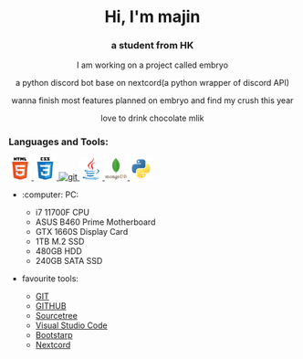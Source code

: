 <!-- my README.md -->

<h1 align="center">Hi, I'm majin</h1>
<h3 align="center">a student from HK</h3>
<p align="center">I am working on a project called embryo  </p>
<p align="center">a python discord bot base on nextcord(a python wrapper of discord API)  </p>
<p align="center">wanna finish most features planned on embryo and find my crush this year  </p>
<p align="center">love to drink chocolate mlik  </p>

<h3 align="left">Languages and Tools:</h3>  
<p align="left"> <a href="https://www.w3.org/html/" target="_blank"> <img src="https://raw.githubusercontent.com/devicons/devicon/master/icons/html5/html5-original-wordmark.svg" alt="html5" width="40" height="40"/> </a><a href="https://www.w3schools.com/css/" target="_blank"> <img src="https://raw.githubusercontent.com/devicons/devicon/master/icons/css3/css3-original-wordmark.svg" alt="css3" width="40" height="40"/> </a> <a href="https://git-scm.com/" target="_blank"> <img src="https://www.vectorlogo.zone/logos/git-scm/git-scm-icon.svg" alt="git" width="40" height="40"/> </a>  <a href="https://www.java.com" target="_blank"> <img src="https://raw.githubusercontent.com/devicons/devicon/master/icons/java/java-original.svg" alt="java" width="40" height="40"/> </a> <a href="https://www.mongodb.com/" target="_blank"> <img src="https://raw.githubusercontent.com/devicons/devicon/master/icons/mongodb/mongodb-original-wordmark.svg" alt="mongodb" width="40" height="40"/> </a> <a href="https://www.python.org" target="_blank"> <img src="https://raw.githubusercontent.com/devicons/devicon/master/icons/python/python-original.svg" alt="python" width="40" height="40"/> </a>  

<ul><li> :computer: PC: </li><ul>
  <li> i7 11700F CPU </li>
  <li> ASUS B460 Prime Motherboard </li>
  <li> GTX 1660S Display Card </li>
  <li> 1TB M.2 SSD </li>
  <li> 480GB HDD </li>
  <li> 240GB SATA SSD </li>
</ul></ul>

<ul><li> favourite tools: </li><ul>
  <li><a href="https://git-scm.com/" target="_blank"> GIT </a></li>
  <li><a href="https://github.com/" target="_blank"> GITHUB </a></li>
  <li><a href="https://www.sourcetreeapp.com/" target="_blank"> Sourcetree </a></li>
  <li><a href="https://code.visualstudio.com/" target="_blank"> Visual Studio Code </a></li>
  <li><a href="https://getbootstrap.com/" target="_blank"> Bootstarp </a></li>
  <li><a href="https://docs.nextcord.dev/en/stable/" target="_blank"> Nextcord </a></li>
</ul></ul>
